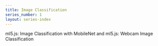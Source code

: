 ```yaml
---
title: Image Classification
series_number: 1
layout: series-index
---
```


ml5.js: Image Classification with MobileNet and ml5.js: Webcam Image Classification